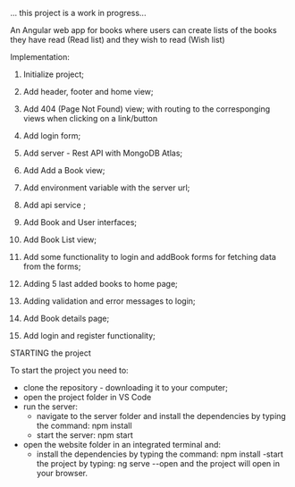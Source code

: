 ... this project is a work in progress...


An Angular web app for books where users can create lists of the books they have read (Read list) and they wish to read (Wish list)


Implementation: 
1. Initialize project;
2. Add header, footer and home view;
3. Add 404 (Page Not Found) view;
   with routing to the corresponging views when clicking on a link/button

4. Add login form;
5. Add server - Rest API with MongoDB Atlas;

6. Add Add a Book view;
7. Add environment variable with the server url;
8. Add api service ;
9. Add Book and User interfaces;
10. Add Book List view;

11. Add some functionality to login and addBook forms for fetching data from the forms;

12. Adding 5 last added books to home page; 
13. Adding validation and error messages to login;

14. Add Book details page;

15. Add login and register functionality;



STARTING the project

To start the project you need to: 
- clone the repository - downloading it to your computer;
- open the project folder in VS Code
- run the server:
   - navigate to the server folder and install the dependencies by typing the command: 
      npm install
   - start the server:
      npm start
- open the website folder in an integrated terminal and:
   - install the dependencies by typing the command: 
      npm install
   -start the project by typing:
      ng serve --open
and the project will open in your browser.